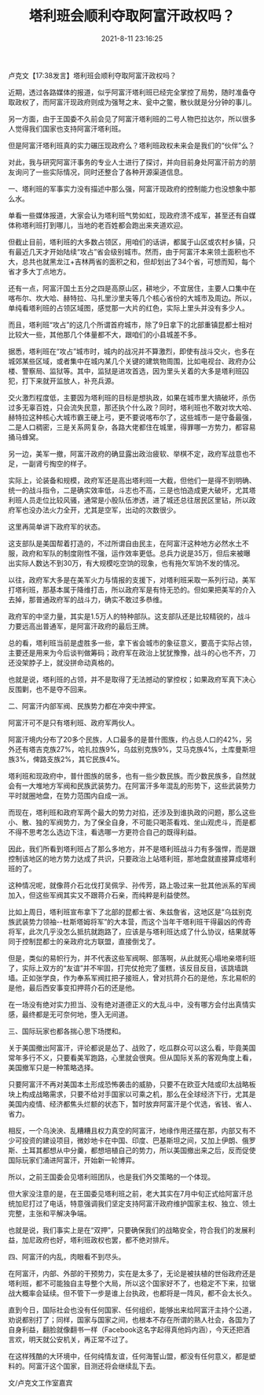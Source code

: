 ﻿---
layout: post
title:  "塔利班会顺利夺取阿富汗政权吗？"
date:   2021-8-11 23:16:25
categories: update
---
卢克文【17:38发言】塔利班会顺利夺取阿富汗政权吗？
 
近期，透过各路媒体的报道，似乎阿富汗塔利班已经完全掌控了局势，随时准备夺取政权了，而阿富汗现政府则成为强弩之末、瓮中之鳖，散伙就是分分钟的事儿。
 
另一方面，由于王国委不久前会见了阿富汗塔利班的二号人物巴拉达尔，所以很多人觉得我们国家也支持阿富汗塔利班。
 
但是阿富汗塔利班真的实力碾压现政府么？塔利班政权未来会是我们的“伙伴”么？
 
对此，我与研究阿富汗事务的专业人士进行了探讨，并向目前身处阿富汗前方的朋友询问了一些实际情况，同时还整合了各种开源渠道信息。
 
一、塔利班的军事实力没有描述中那么强，阿富汗现政府的控制能力也没想象中那么水。
 
单看一些媒体报道，大家会认为塔利班气势如虹，现政府溃不成军，甚至还有自媒体称塔利班打到哪儿，当地的老百姓都会跑出来夹道欢迎。
 
但截止目前，塔利班的大多数占领区，用咱们的话讲，都属于山区或农村乡镇，只有最近几天才开始陆续“攻占”省会级别城市。然而，由于阿富汗本来领土面积也不大，总共也就黑龙江+吉林两省的面积之和，但却划出了34个省，可想而知，每个省才多大丁点地方。
 
还有一点，阿富汗国土五分之四是高原山区，耕地少，不宜居住，主要人口集中在喀布尔、坎大哈、赫特拉、马扎里沙里夫等几个核心省份的大城市及周边。所以，单纯看塔利班的占领区域图，感觉那一大片的红色，实际上里头并没有多少人。
 
而且，塔利班“攻占”的这几个所谓首府城市，除了9日拿下的北部重镇昆都士相对比较大一些，其他那几个体量都不大，跟咱们的小县城差不多。
 
据悉，塔利班在“攻占”城市时，城内的战况并不算激烈，即使有战斗交火，也多在城郊某些区域，或者集中在城内某几个关键的建筑物周围，比如电视台、政府办公楼、警察局、监狱等。其中，监狱是进攻首选，因为里头关着的大多是塔利班囚犯，打下来就开监放人，补充兵源。
 
交火激烈程度低，主要因为塔利班的目标是想执政，如果在城市里大搞破坏，杀伤过多无辜百姓，只会流失民意，那还执个什么政？同时，塔利班也不敢对坎大哈、赫特拉这种核心大城市霸王硬上弓，更不要说喀布尔了，这些城市一是守备最强，二是人口稠密，三是关系网复杂，各路大佬都住在城里，得罪哪一方势力，都容易捅马蜂窝。
 
另一边，美军一撤，阿富汗政府的确显露出政治疲软、举棋不定，政府军战意也不足，一副肾亏掏空的样子。
 
实际上，论装备和规模，政府军还是高出塔利班一大截，但他们一是得不到明确、统一的战斗指令，二是确实效率低，斗志也不高，三是也怕造成更大破坏，尤其塔利班人员走位比较风骚，通常是小股队伍渗透，进了城还总往居民区里钻，所以政府军也没办法火力全开，尤其是空军，出动的次数很少。
 
这里再简单讲下政府军的状态。
 
这支部队是美国帮着打造的，不过所谓自由民主，在阿富汗这种地方必然水土不服，政府和军队的制度刚性不强，运作效率更低。总兵力说是35万，但后来被曝出实际人数达不到30万，有大规模吃空饷的现象，也有拖欠军饷不发的情况。
 
以往，政府军大多是在美军火力与情报的支援下，对塔利班采取一系列行动，美军打塔利班，那基本属于降维打击，所以政府军是有恃无恐的。但如果把美军的介入去掉，那普通政府军的战斗力，确实不敢过多恭维。
 
政府军的中坚力量，其实是1.5万人的特种部队。这支部队还是比较精锐的，战斗力要远高出普通军，是阿富汗政府的最后王牌。
 
总的看，塔利班当前是虚胜多一些，拿下省会城市的象征意义，要高于实际占领，主要还是用来为今后谈判做筹码；政府军在政治上犹犹豫豫，战斗的心也不齐，刀还没架脖子上，就没拼命动真格的。
 
也就是说，塔利班的占领，并不是取得了无法撼动的掌控权；如果政府军真下决心反围剿，也不是夺不回来。
 
二、阿富汗内部军阀、民族势力都在冲突中押宝。
 
阿富汗可不是只有塔利班、政府军两伙人。
 
阿富汗境内分布了20多个民族，人口最多的是普什图族，约占总人口的42%，另外还有塔吉克族27%，哈扎拉族9%，乌兹别克族9%，艾马克族4%，土库曼斯坦族3%，俾路支族2%，其它民族4%。
 
塔利班和现政府中，普什图族的居多，也有一些少数民族。而少数民族多，自然就会有一大堆地方军阀和民族武装势力。在阿富汗多年混乱的形势下，这些武装势力平时就圈地盘，在势力范围内自成一派。
 
而现在，塔利班和政府军两个最大的势力对掐，还涉及到谁执政的问题，那么这些小、散、独的军阀势力，为了保全自身，不可能只喝茶看戏、坐山观虎斗，而是都不得不思考怎么选边下注，看选哪一方更符合自己的既得利益。
 
因此，我们所看到塔利班占了那么多地方，并不是塔利班战斗力有多强悍，而是跟控制该地区的地方势力达成了共识，只要政治上站塔利班，那地盘就直接算成塔利班的了。
 
这种情况呢，就像蒋介石北伐打吴佩孚、孙传芳，路上吸过来一批其他派系的军阀加入，但这些军阀其实又不跟蒋介石亲，而纯粹是利益使然。
 
比如上周日，塔利班宣布拿下了北部的昆都士省、朱兹詹省，这地区是“乌兹别克族武装势力领袖--杜斯塔姆将军”的大本营，而这个当年干塔利班干得最凶的传奇将军，此次几乎没怎么抵抗就跑路了，应该是与塔利班达成了什么协议，结果就等同于控制昆都士的亲政府北方联盟，直接倒戈了。
 
但是，类似的易帜行为，并不代表这些军阀啊、部落啊，从此就死心塌地亲塔利班了，实际上双方的“友谊”并不牢固，打完仗抢完了蛋糕，该反目反目，该跳墙跳墙。正如张学良，作为奉系军阀扛把子接班人，曾对抗蒋介石的是他，东北易帜的是他，最后西安事变扣押蒋介石的还是他。
 
在一场没有绝对实力担当、没有绝对道德正义的大乱斗中，没有哪方会付出真情实感，最终都是无可奈何地，堕入无间道。
 
三、国际玩家也都各揣心思下场搅和。
 
关于美国撤出阿富汗，评论都说是怂了、战败了，吃瓜群众可以这么看，毕竟美国常年多行不义，只要看美军跑路，心里就会很爽。但从国际关系的客观角度上看，美国撤军只是一种策略选择。
 
只要阿富汗不再对美国本土形成恐怖袭击的威胁，只要不在欧亚大陆或印太战略板块上构成战略需求，只要不给对手国家以可乘之机，那么在全球经济下行，尤其是美国内疫情、经济都焦头烂额的状态下，暂时放弃阿富汗是个优选，省钱、省人、省力。
 
相反，一个乌泱泱、乱糟糟且权力真空的阿富汗，地缘作用还摆在那，内部又有不少可投资的建设项目，微妙地卡在中国、印度、巴基斯坦之间，又加上伊朗、俄罗斯、土耳其都想从中分羹，都想培植自己的势力，所以美国撤出来之后，反而促使国际玩家们涌进阿富汗，开始新一轮博弈。
 
所以，之前王国委会见塔利班团队，也是我们外交策略的一个体现。
 
但大家没注意的是，在王国委见塔利班之前，老大其实在7月中旬正式给阿富汗总统加尼打过了电话，特意强调我们坚定支持阿富汗政府维护国家主权、独立、领土完整，主张和平解决争端。
 
也就是说，我们事实上是在“双押”，只要确保我们的战略安全，符合我们的发展利益，加尼政府也好，塔利班政权也罢，都不绝对排斥。
 
 
四、阿富汗的内乱，肉眼看不到尽头。
 
在阿富汗，内部、外部的干预势力，实在是太多了，无论是被扶植的世俗政府还是塔利班，都不可能独自主导整个大局，所以这个国家好不了，也稳定不下来，拉锯战大概率会延续。但不管下一步是谁上台执政，也都将是一阵风，都不会太长久。
 
直到今日，国际社会也没有任何国家、任何组织，能够出来给阿富汗主持个公道，劝说都别打了；同样，国家与国家之间，也根本不存在所谓的熟人社会，各国为了自身利益，翻脸就像翻书一样（Facebook这名字起得真他妈内涵），今天还把酒言欢，明天就公安机关，再正常不过了。
 
在这样残酷的大环境中，任何纯情友谊，任何海誓山盟，都没有任何意义，都是塑料的。阿富汗这个国家，目测还将会继续乱下去。
 
 
文/卢克文工作室嘉宾
